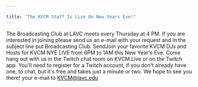 ```yaml
---

title: "The KVCM Staff Is Live On New Years Eve!"
---
```


The Broadcasting Club at LAVC meets every Thursday at 4 PM. If you are interested in joining please send us an e-mail with your request and in the subject line put Broadcasting Club. SendJoin your favorite KVCM DJs and Hosts for KVCM NYE LIVE from 6PM to 1AM this New Year's Eve. Come hang out with us in the Twitch chat room on KVCM.Live or on the Twitch app. You'll need to register for a Twitch account, if you don't already have one, to chat, but it's free and takes just a minute or two. We hope to see you there! your e-mail to KVCM@lavc.edu
